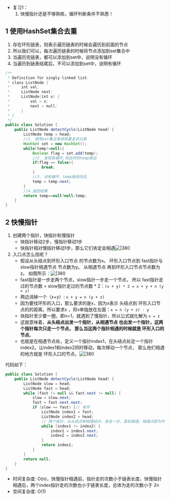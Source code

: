 

- 复习1：
	1. 快慢指针还是不够熟练，循环判断条件不熟悉！
## 1 使用HashSet集合去重

1. 存在环形链表，则表示遍历链表的时候会遍历到前面的节点
2. 所以我们可以，每次遍历链表的时候将节点添加到set集合中
3. 当遍历完链表，都可以添加到set中，说明没有循环
4. 当遍历到链表结尾后，不可以添加到set中，说明有循环

```java
/**
 * Definition for singly-linked list.
 * class ListNode {
 *     int val;
 *     ListNode next;
 *     ListNode(int x) {
 *         val = x;
 *         next = null;
 *     }
 * }
 */
public class Solution {
    public ListNode detectCycle(ListNode head) {
        ListNode temp = head;
        //1. 使用set集合来排除重复的元素
        HashSet set = new HashSet();
        while(temp!=null){
            Boolean flag = set.add(temp);
            //2. 发现有循环,将此时的temp跳出
            if(flag == false){
                break;
            }
            //3. 没有循环，temp继续向后
            temp = temp.next;
        }
		//4.返回结果
        return temp==null?null:temp;
    }
}
```

## 2 快慢指针

1. 创建两个指针，快指针和慢指针
	- 快指针移动2步，慢指针移动1步
	- 快指针相对慢指针移动1步，那么它们肯定会相遇![|380](https://my-obsidian-image.oss-cn-guangzhou.aliyuncs.com/2024/04/de6628c509b5cdbaa203474e10e3a4fb.gif)
2. 入口点怎么找呢？
	- 假设从头结点到环形入口节点 的节点数为x。 环形入口节点到 fast指针与slow指针相遇节点 节点数为y。 从相遇节点 再到环形入口节点节点数为 z。 如图所示：![|380](https://my-obsidian-image.oss-cn-guangzhou.aliyuncs.com/2024/04/dfa61ea24d8ff1569bdf024a6edd2d50.png)
	- fast指针是一步走两个节点，slow指针一步走一个节点， 所以 fast指针走过的节点数 = slow指针走过的节点数 * 2：`(x + y) * 2 = x + y + n (y + z)`
	- 两边消掉一个（x+y）: `x + y = n (y + z)`
	- 因为要找环形的入口，那么要求的是x，因为x表示 头结点到 环形入口节点的的距离。所以要求x ，将x单独放在左面：`x = n (y + z) - y`
	- 快指针至少要一圈，即n=1，就遇到了慢指针，所以公式就化解为 `x = z`
	- 这就意味着，**从头结点出发一个指针，从相遇节点 也出发一个指针，这两个指针每次只走一个节点， 那么当这两个指针相遇的时候就是 环形入口的节点**。
	- 也就是在相遇节点处，定义一个指针index1，在头结点处定一个指针index2。让index1和index2同时移动，每次移动一个节点， 那么他们相遇的地方就是 环形入口的节点。![|380](https://my-obsidian-image.oss-cn-guangzhou.aliyuncs.com/2024/04/8f5eae85160e0232dc065af045fbeeb9.gif)

代码如下：

```java
public class Solution {
    public ListNode detectCycle(ListNode head) {
        ListNode slow = head;
        ListNode fast = head;
        while (fast != null && fast.next != null) {
            slow = slow.next;
            fast = fast.next.next;
            if (slow == fast) {// 有环
                ListNode index1 = fast;
                ListNode index2 = head;
                // 两个指针，从头结点和相遇结点，各走一步，直到相遇，相遇点即为环入口
                while (index1 != index2) {
                    index1 = index1.next;
                    index2 = index2.next;
                }
                return index1;
            }
        }
        return null;
    }
}
```

- 时间复杂度: O(n)，快慢指针相遇前，指针走的次数小于链表长度，快慢指针相遇后，两个index指针走的次数也小于链表长度，总体为走的次数小于 2n
- 空间复杂度: O(1)
